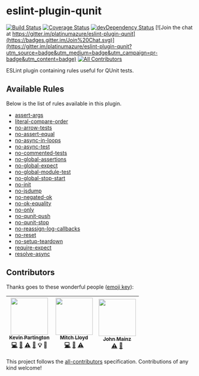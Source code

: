 # eslint-plugin-qunit
[![Build Status](https://travis-ci.org/platinumazure/eslint-plugin-qunit.svg?branch=master)](https://travis-ci.org/platinumazure/eslint-plugin-qunit)
[![Coverage Status](https://coveralls.io/repos/platinumazure/eslint-plugin-qunit/badge.svg?branch=master&service=github)](https://coveralls.io/github/platinumazure/eslint-plugin-qunit?branch=master)
[![devDependency Status](https://david-dm.org/platinumazure/eslint-plugin-qunit/dev-status.svg)](https://david-dm.org/platinumazure/eslint-plugin-qunit#info=devDependencies)
[![Join the chat at https://gitter.im/platinumazure/eslint-plugin-qunit](https://badges.gitter.im/Join%20Chat.svg)](https://gitter.im/platinumazure/eslint-plugin-qunit?utm_source=badge&utm_medium=badge&utm_campaign=pr-badge&utm_content=badge)
[![All Contributors](https://img.shields.io/badge/all_contributors-3-orange.svg?style=flat-square)](#contributors)

ESLint plugin containing rules useful for QUnit tests.

## Available Rules

Below is the list of rules available in this plugin.

* [assert-args](./docs/rules/assert-args.md)
* [literal-compare-order](./docs/rules/literal-compare-order.md)
* [no-arrow-tests](./docs/rules/no-arrow-tests.md)
* [no-assert-equal](./docs/rules/no-assert-equal.md)
* [no-async-in-loops](./docs/rules/no-async-in-loops.md)
* [no-async-test](./docs/rules/no-async-test.md)
* [no-commented-tests](./docs/rules/no-commented-tests.md)
* [no-global-assertions](./docs/rules/no-global-assertions.md)
* [no-global-expect](./docs/rules/no-global-expect.md)
* [no-global-module-test](./docs/rules/no-global-module-test.md)
* [no-global-stop-start](./docs/rules/no-global-stop-start.md)
* [no-init](./docs/rules/no-init.md)
* [no-jsdump](./docs/rules/no-jsdump.md)
* [no-negated-ok](./docs/rules/no-negated-ok.md)
* [no-ok-equality](./docs/rules/no-ok-equality.md)
* [no-only](./docs/rules/no-only.md)
* [no-qunit-push](./docs/rules/no-qunit-push.md)
* [no-qunit-stop](./docs/rules/no-qunit-stop.md)
* [no-reassign-log-callbacks](./docs/rules/no-reassign-log-callbacks.md)
* [no-reset](./docs/rules/no-reset.md)
* [no-setup-teardown](./docs/rules/no-setup-teardown.md)
* [require-expect](./docs/rules/require-expect.md)
* [resolve-async](./docs/rules/resolve-async.md)

## Contributors

Thanks goes to these wonderful people ([emoji key](https://github.com/kentcdodds/all-contributors#emoji-key)):

<!-- ALL-CONTRIBUTORS-LIST:START - Do not remove or modify this section -->
| [<img src="https://avatars.githubusercontent.com/u/284282?v=3" width="100px;"/><br /><sub>Kevin Partington</sub>](http://github.com/platinumazure)<br />[💻](https://github.com/platinumazure/eslint-plugin-qunit/commits?author=platinumazure) [📖](https://github.com/platinumazure/eslint-plugin-qunit/commits?author=platinumazure) [⚠️](https://github.com/platinumazure/eslint-plugin-qunit/commits?author=platinumazure) [🐛](https://github.com/platinumazure/eslint-plugin-qunit/issues?q=author%3Aplatinumazure) 💡 👀 | [<img src="https://avatars.githubusercontent.com/u/15169?v=3" width="100px;"/><br /><sub>Mitch Lloyd</sub>](https://github.com/mitchlloyd)<br />[💻](https://github.com/platinumazure/eslint-plugin-qunit/commits?author=mitchlloyd) [📖](https://github.com/platinumazure/eslint-plugin-qunit/commits?author=mitchlloyd) [⚠️](https://github.com/platinumazure/eslint-plugin-qunit/commits?author=mitchlloyd) | [<img src="https://avatars.githubusercontent.com/u/6665906?v=3" width="100px;"/><br /><sub>John Mainz</sub>](https://github.com/jmainz)<br />[⚠️](https://github.com/platinumazure/eslint-plugin-qunit/commits?author=jmainz) [🐛](https://github.com/platinumazure/eslint-plugin-qunit/issues?q=author%3Ajmainz) |
| :---: | :---: | :---: |
<!-- ALL-CONTRIBUTORS-LIST:END -->

This project follows the [all-contributors](https://github.com/kentcdodds/all-contributors) specification. Contributions of any kind welcome!
